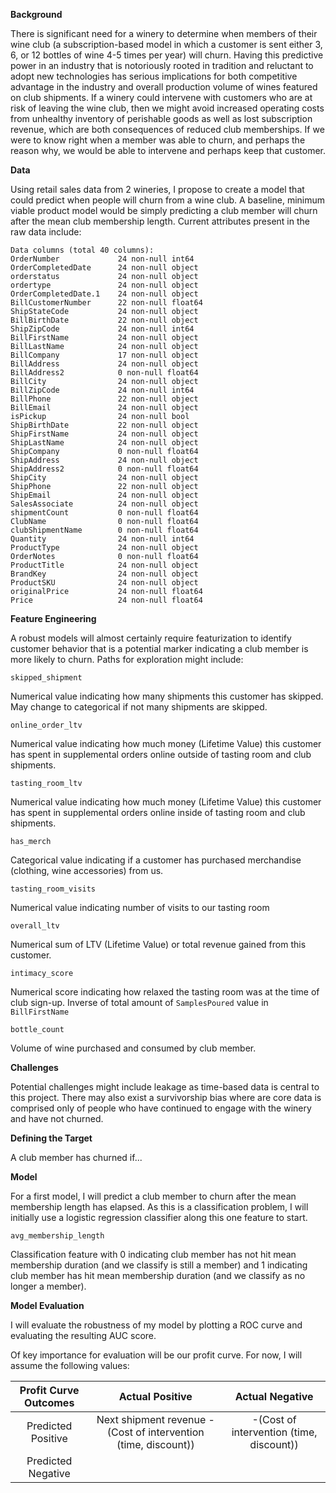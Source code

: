 **Background**

There is significant need for a winery to determine when members of their wine club (a subscription-based model in which a customer is sent either 3, 6, or 12 bottles of wine 4-5 times per year) will churn. Having this predictive power in an industry that is notoriously rooted in tradition and reluctant to adopt new technologies has serious implications for both competitive advantage in the industry and overall production volume of wines featured on club shipments. If a winery could intervene with customers who are at risk of leaving the wine club, then we might avoid increased operating costs from unhealthy inventory of perishable goods as well as lost subscription revenue, which are both consequences of reduced club memberships. If we were to know right when a member was able to churn, and perhaps the reason why, we would be able to intervene and perhaps keep that customer.

**Data**

Using retail sales data from 2 wineries, I propose to create a model that could predict when people will churn from a wine club. A baseline, minimum viable product model would be simply predicting a club member will churn after the mean club membership length. Current attributes present in the raw data include:

```
Data columns (total 40 columns):
OrderNumber             24 non-null int64
OrderCompletedDate      24 non-null object
orderstatus             24 non-null object
ordertype               24 non-null object
OrderCompletedDate.1    24 non-null object
BillCustomerNumber      22 non-null float64
ShipStateCode           24 non-null object
BillBirthDate           22 non-null object
ShipZipCode             24 non-null int64
BillFirstName           24 non-null object
BillLastName            24 non-null object
BillCompany             17 non-null object
BillAddress             24 non-null object
BillAddress2            0 non-null float64
BillCity                24 non-null object
BillZipCode             24 non-null int64
BillPhone               22 non-null object
BillEmail               24 non-null object
isPickup                24 non-null bool
ShipBirthDate           22 non-null object
ShipFirstName           24 non-null object
ShipLastName            24 non-null object
ShipCompany             0 non-null float64
ShipAddress             24 non-null object
ShipAddress2            0 non-null float64
ShipCity                24 non-null object
ShipPhone               22 non-null object
ShipEmail               24 non-null object
SalesAssociate          24 non-null object
shipmentCount           0 non-null float64
ClubName                0 non-null float64
clubShipmentName        0 non-null float64
Quantity                24 non-null int64
ProductType             24 non-null object
OrderNotes              0 non-null float64
ProductTitle            24 non-null object
BrandKey                24 non-null object
ProductSKU              24 non-null object
originalPrice           24 non-null float64
Price                   24 non-null float64
```

**Feature Engineering**

A robust models will almost certainly require featurization to identify customer behavior that is a potential marker indicating a club member is more likely to churn. Paths for exploration might include:

```
skipped_shipment
```
Numerical value indicating how many shipments this customer has skipped. May change to categorical if not many shipments are skipped.

```
online_order_ltv
```

Numerical value indicating how much money (Lifetime Value) this customer has spent in supplemental orders online outside of tasting room and club shipments.

```
tasting_room_ltv
```

Numerical value indicating how much money (Lifetime Value) this customer has spent in supplemental orders online inside of tasting room and club shipments.


```
has_merch
```

Categorical value indicating if a customer has purchased merchandise (clothing, wine accessories) from us.

```
tasting_room_visits
```

Numerical value indicating number of visits to our tasting room


```
overall_ltv
```

Numerical sum of LTV (Lifetime Value) or total revenue gained from this customer.


```
intimacy_score
```

Numerical score indicating how relaxed the tasting room was at the time of club sign-up. Inverse of total amount of ```SamplesPoured``` value in ```BillFirstName```

```
bottle_count
```

Volume of wine purchased and consumed by club member.


**Challenges**

Potential challenges might include leakage as time-based data is central to this project. There may also exist a survivorship bias where are core data is comprised only of people who have continued to engage with the winery and have not churned.

**Defining the Target**

A club member has churned if...

**Model**

For a first model, I will predict a club member to churn after the mean membership length has elapsed. As this is a classification problem, I will initially use a logistic regression classifier along this one feature to start.

```
avg_membership_length
```

Classification feature with 0 indicating club member has not hit mean membership duration (and we classify is still a member) and 1 indicating club member has hit mean membership duration (and we classify as no longer a member).

**Model Evaluation**

I will evaluate the robustness of my model by plotting a ROC curve and evaluating the resulting AUC score.

Of key importance for evaluation will be our profit curve. For now, I will assume the following values:

| Profit Curve Outcomes | Actual Positive      | Actual Negative  |
| :-------------: |:-------------:| :----:|
| Predicted Positive  | Next shipment revenue - (Cost of intervention (time, discount)) | -(Cost of intervention (time, discount)) |
| Predicted Negative  | | |




